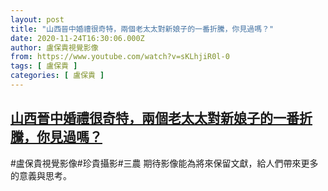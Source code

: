 ```yaml
---
layout: post
title: "山西晉中婚禮很奇特，兩個老太太對新娘子的一番折騰，你見過嗎？"
date: 2020-11-24T16:30:06.000Z
author: 盧保貴視覺影像
from: https://www.youtube.com/watch?v=sKLhjiR0l-0
tags: [ 盧保貴 ]
categories: [ 盧保貴 ]
---
```

<!--1606235406000-->
[山西晉中婚禮很奇特，兩個老太太對新娘子的一番折騰，你見過嗎？](https://www.youtube.com/watch?v=sKLhjiR0l-0)
------

<div>
#盧保貴視覺影像#珍貴攝影#三農 期待影像能為將來保留文獻，給人們帶來更多的意義與思考。
</div>
